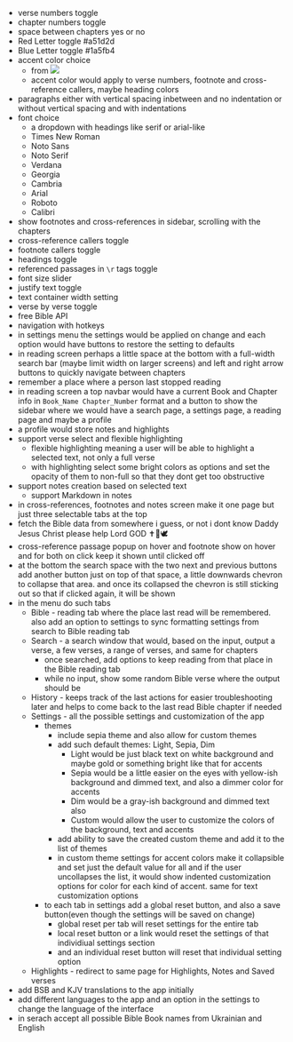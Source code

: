 - verse numbers toggle
- chapter numbers toggle 
- space between chapters yes or no 
- Red Letter toggle #a51d2d
- Blue Letter toggle #1a5fb4
- accent color choice
	-  from ![](https://i.imgur.com/wM21v21.png)
	- accent color would apply to verse numbers, footnote and cross-reference callers, maybe heading colors
- paragraphs either with vertical spacing inbetween and no indentation or without vertical spacing and with indentations
- font choice 
	- a dropdown with headings like serif or arial-like
	- Times New Roman
	- Noto Sans
	- Noto Serif 
	- Verdana 
	- Georgia
	- Cambria 
	- Arial 
	- Roboto 
	- Calibri 
- show footnotes and cross-references in sidebar, scrolling with the chapters
- cross-reference callers toggle 
- footnote callers toggle 
- headings toggle 
- referenced passages in `\r` tags toggle 
- font size slider 
- justify text toggle 
- text container width setting 
- verse by verse toggle 
- free Bible API
- navigation with hotkeys 
- in settings menu the settings would be applied on change and each option would have buttons to restore the setting to defaults
- in reading screen perhaps a little space at the bottom with a full-width search bar (maybe limit width on larger screens) and left and right arrow buttons to quickly navigate between chapters
- remember a place where a person last stopped reading 
- in reading screen a top navbar would have a current Book and Chapter info in `Book_Name Chapter_Number` format and a button to show the sidebar where we would have a search page, a settings page, a reading page and maybe a profile 
- a profile would store notes and highlights 
- support verse select and flexible highlighting 
	- flexible highlighting meaning a user will be able to highlight a selected text, not only a full verse 
	- with highlighting select some bright colors as options and set the opacity of them to non-full so that they dont get too obstructive 
- support notes creation based on selected text 
	- support Markdown in notes 
- in cross-references, footnotes and notes screen make it one page but just three selectable tabs at the top 
- fetch the Bible data from somewhere i guess, or not i dont know Daddy Jesus Christ please help Lord GOD ✝️💖🕊️
- cross-reference passage popup on hover and footnote show on hover and for both on click keep it shown until clicked off
- at the bottom the search space with the two next and previous buttons add another button just on top of that space, a little downwards chevron to collapse that area. and once its collapsed the chevron is still sticking out so that if clicked again, it will be shown 
- in the menu do such tabs 
	- Bible - reading tab where the place last read will be remembered. also add an option to settings to sync formatting settings from search to Bible reading tab 
	- Search - a search window that would, based on the input, output a verse, a few verses, a range of verses, and same for chapters
		- once searched, add options to keep reading from that place in the Bible reading tab
		- while no input, show some random Bible verse where the output should be
	- History - keeps track of the last actions for easier troubleshooting later and helps to come back to the last read Bible chapter if needed 
	- Settings - all the possible settings and customization of the app
		- themes
			- include sepia theme and also allow for custom themes 
			- add such default themes: Light, Sepia, Dim
				- Light would be just black text on white background and maybe gold or something bright like that for accents 
				- Sepia would be a little easier on the eyes with yellow-ish background and dimmed text, and also a dimmer color for accents
				- Dim would be a gray-ish background and dimmed text also
				- Custom would allow the user to customize the colors of the background, text and accents 
			- add ability to save the created custom theme and add it to the list of themes 
			- in custom theme settings for accent colors make it collapsible and set just the default value for all and if the user uncollapses the list, it would show indented customization options for color for each kind of accent. same for text customization options
		- to each tab in settings add a global reset button, and also a save button(even though the settings will be saved on change)
			- global reset per tab will reset settings for the entire tab 
			- local reset button or a link would reset the settings of that individiual settings section
			- and an individual reset button will reset that individual setting option
	- Highlights - redirect to same page for Highlights, Notes and Saved verses
- add BSB and KJV translations to the app initially
- add different languages to the app and an option in the settings to change the language of the interface
- in serach accept all possible Bible Book names from Ukrainian and English